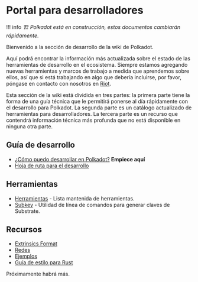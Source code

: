 # Portal para desarrolladores

!!! info
    _🏗️ Polkadot está en construcción, estos documentos cambiarán rápidamente._

Bienvenido a la sección de desarrollo de la wiki de Polkadot.

Aquí podrá encontrar la información más actualizada sobre el estado de las herramientas de desarrollo en el ecosistema. Siempre estamos agregando nuevas herramientas y marcos de trabajo a medida que aprendemos sobre ellos, así que si está trabajando en algo que debería incluirse, por favor, póngase en contacto con nosotros en [Riot](https://riot.im/app/#/room/#polkadot-watercooler:matrix.org).

Esta sección de la wiki está dividida en tres partes: la primera parte tiene la forma de una guía técnica que le permitirá ponerse al día rápidamente con el desarrollo para Polkadot. La segunda parte es un catálogo actualizado de herramientas para desarrolladores. La tercera parte es un recurso que contendrá información técnica más profunda que no está disponible en ninguna otra parte.

## Guía de desarrollo

 - [¿Cómo puedo desarrollar en Polkadot?](./build-with-polkadot.md) **Empiece aquí**
 - [Hoja de ruta para el desarrollo](./dev-roadmap.md)

## Herramientas

- [Herramientas](./tools/index.md) - Lista mantenida de herramientas.
- [Subkey](./tools/subkey.md) - Utilidad de línea de comandos para generar claves de Substrate.

## Recursos

 - [Extrinsics Format](./extrinsic-format.md)
 - [Redes](./networks.md)
 - [Ejemplos](./examples/index.md)
 - [Guía de estilo para Rust](./rust-style-guide.md)

Próximamente habrá más.
